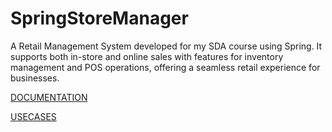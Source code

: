 # SpringStoreManager  
A Retail Management System developed for my SDA course using Spring. It supports both in-store and online sales with features for inventory management and POS operations, offering a seamless retail experience for businesses.

[DOCUMENTATION](https://docs.google.com/document/d/1z5ElDZz7LbN9RkBCWqyHpdc8WMfhoWTePHPCq78gaFU/edit?usp=sharing)

[USECASES](https://docs.google.com/document/d/1iEGZ_M8FCJL7CDgoZM3_mKZwYF-gxmzrXRYIzuYwb_8/edit?usp=sharing)

